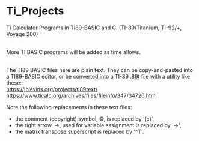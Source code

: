 # Ti_Projects
Ti Calculator Programs in TI89-BASIC and C. (TI-89/Titanium, TI-92/+, Voyage 200)  
&nbsp;

More TI BASIC programs will be added as time allows.  
&nbsp;

The TI89 BASIC files here are plain text. They can be copy-and-pasted into a TI89-BASIC editor, or be converted into a TI-89 .89t file with a utility like these:  
https://jblevins.org/projects/ti89text/  
https://www.ticalc.org/archives/files/fileinfo/347/34726.html  

Note the following replacements in these text files:  
+ the comment (copyright) symbol, &copy;, is replaced by '(c)',
+ the right arrow, &rarr;, used for variable assignment is replaced by '->',
+ the matrix transpose superscript is replaced by '^T'.

